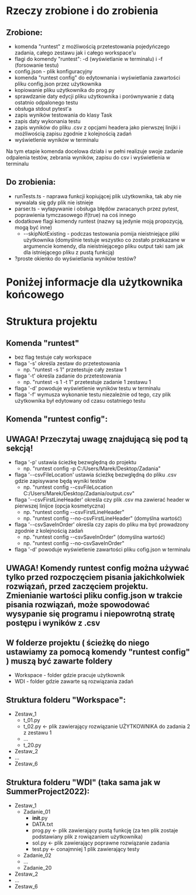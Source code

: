 # Rzeczy zrobione i do zrobienia


## Zrobione:
- komenda "runtest" z możliwością przetestowania pojedyńczego zadania, całego zestawu jak i całego workspace'u
- flagi do komendy "runtest": -d (wyświetlanie w terminalu) i -f (forsowanie testu)
- config.json - plik konfiguracyjny
- komenda "runtest config" do edytownania i wyświetlania zawartości pliku config.json przez użytkownika
- kopiowanie pliku użytkownika do prog.py
- sprawdzanie daty edycji pliku użytkownika i porównywanie z datą ostatnio odpalonego testu
- obsługa stdout pytest'a
- zapis wyników testowania do klasy Task
- zapis daty wykonania testu
- zapis wyników do pliku .csv z opcjami headera jako pierwszej linijki i możliwością zapisu zgodnie z kolejnością zadań
- wyświetlenie wyników w terminalu

Na tym etapie komenda docelowa działa i w pełni realizuje swoje zadanie odpalenia testów, zebrania wyników, zapisu do csv i wyświetlenia w terminalu


## Do zrobienia:
- runTests.ts - naprawa funkcji kopiującej plik użytkownika, tak aby nie wywalała się gdy plik nie istnieje
- parser.ts - wyłapywanie i obsługa błędów zwracanych przez pytest, poprawienia tymczasowego if(true) na coś innego
- dodatkowe flagi komendy runtest (nazwy są jedynie moją propozycją, mogą być inne)
  - --skipNotExisting - podczas testowania pomija nieistniejące pliki użytkownika (domyślnie testuje wszystko co zostało przekazane w argumencie komendy, dla nieistniejącego pliku output taki sam jak dla istniejącego pliku z pustą funkcją)
- ?proste okienko do wyświetlania wyników testów?


# Poniżej informacje dla użytkownika końcowego
# Struktura projektu


## Komenda "runtest"
- bez flag testuje cały workspace
- flaga '-s' określa zestaw do przetestowania
  - np. "runtest -s 1"  przetestuje cały zestaw 1
- flaga '-t' określa zadanie do przetestowania
  - np. "runtest -s 1 -t 1"  przetestuje zadanie 1 zestawu 1
- flaga '-d' powoduje wyświetlenie wyników testu w terminalu
- flaga '-f' wymusza wykonanie testu niezależnie od tego, czy plik użytkownika był edytowany od czasu ostatniego testu

## Komenda "runtest config":
## UWAGA! Przeczytaj uwagę znajdującą się pod tą sekcją!
- flaga '-p' ustawia ścieżkę bezwględną do projektu
  - np. "runtest config -p C:/Users/Marek/Desktop/Zadania"
- flaga '--csvFileLocation' ustawia ścieżkę bezwględną do pliku .csv gdzie zapisywane będą wyniki testów
  - np. "runtest config --csvFileLocation C:/Users/Marek/Desktop/Zadania/output.csv"
- flaga '--csvFirstLineHeader' określa czy plik .csv ma zawierać header w pierwszej linijce (opcja kosmetyczna)
  - np. "runtest config --csvFirstLineHeader" 
  - np. "runtest config --no-csvFirstLineHeader" (domyślna wartość)
- flaga '--csvSaveInOrder' określa czy zapis do pliku ma być prowadzony zgodnie z kolejnością zadań
  - np. "runtest config --csvSaveInOrder" (domyślna wartość)
  - np. "runtest config --no-csvSaveInOrder"
- flaga '-d' powoduje wyświetlenie zawartości pliku cofig.json w terminalu

## UWAGA! Komendy runtest config można używać tylko przed rozpoczęciem pisania jakichkolwiek rozwiązań, przed zaczęciem projektu. Zmienianie wartości pliku config.json w trakcie pisania rozwiązań, może spowodować wysypanie się programu i niepowrotną stratę postępu i wyników z .csv

## W folderze projektu ( ścieżkę do niego ustawiamy za pomocą komendy "runtest config" ) muszą być zawarte foldery
- Workspace - folder gdzie pracuje użytkownik
- WDI - folder gdzie zawarte są rozwiązania zadań


## Struktura folderu "Workspace":
- Zestaw_1
  - t_01.py
  - t_02.py <- plik zawierający rozwiązanie UŻYTKOWNIKA do zadania 2 z zestawu 1
  - ...
  - t_20.py
- Zestaw_2
- ...
- Zestaw_6


## Struktura folderu "WDI" (taka sama jak w SummerProject2022):
- Zestaw_1
  - Zadanie_01
      - __init__.py 
      - DATA.txt
      - prog.py <- plik zawierający pustą funkcję (za ten plik zostaje podstawiany plik z rowiązaniem użytkownika)
      - sol.py <- plik zawierający poprawne rozwiązanie zadania
      - test.py <- conajmniej 1 plik zawierający testy
  - Zadanie_02
  - ...
  - Zadanie_20
- Zestaw_2
- ...
- Zestaw_6
